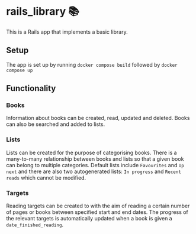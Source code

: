 # rails_library 📚

This is a Rails app that implements a basic library.

## Setup

The app is set up by running `docker compose build` followed by `docker compose up`

## Functionality

### Books

Information about books can be created, read, updated and deleted. Books can also be searched and added to lists. 

### Lists

Lists can be created for the purpose of categorising books. There is a many-to-many relationship between books and lists so that a given book can belong to multiple categories. Default lists include `Favourites` and `Up next` and there are also two autogenerated lists: `In progress` and `Recent reads` which cannot be modified.

### Targets

Reading targets can be created to with the aim of reading a certain number of pages or books between specified start and end dates. The progress of the relevant targets is automatically updated when a book is given a `date_finished_reading`.
